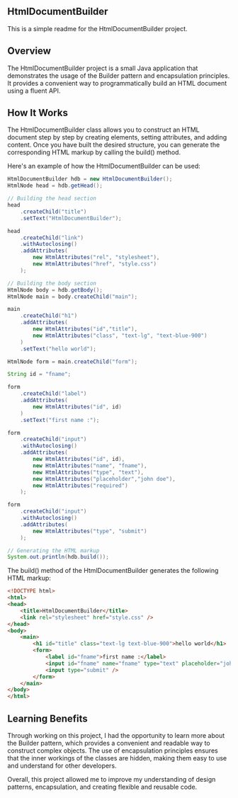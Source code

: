 ## HtmlDocumentBuilder 
This is a simple readme for the HtmlDocumentBuilder project.

## Overview
The HtmlDocumentBuilder project is a small Java application that demonstrates the usage of the Builder pattern and encapsulation principles. It provides a convenient way to programmatically build an HTML document using a fluent API.

## How It Works
The HtmlDocumentBuilder class allows you to construct an HTML document step by step by creating elements, setting attributes, and adding content. Once you have built the desired structure, you can generate the corresponding HTML markup by calling the build() method.

Here's an example of how the HtmlDocumentBuilder can be used:

```java
HtmlDocumentBuilder hdb = new HtmlDocumentBuilder();
HtmlNode head = hdb.getHead();

// Building the head section
head
    .createChild("title")
    .setText("HtmlDocumentBuilder");

head
    .createChild("link")
    .withAutoclosing()
    .addAttributes(
        new HtmlAttributes("rel", "stylesheet"),
        new HtmlAttributes("href", "style.css")
    );

// Building the body section
HtmlNode body = hdb.getBody();
HtmlNode main = body.createChild("main");

main
    .createChild("h1")
    .addAttributes(
        new HtmlAttributes("id","title"),
        new HtmlAttributes("class", "text-lg", "text-blue-900")
    )
    .setText("hello world");

HtmlNode form = main.createChild("form");

String id = "fname";

form
    .createChild("label")
    .addAttributes(
        new HtmlAttributes("id", id)
    )
    .setText("first name :");

form
    .createChild("input")
    .withAutoclosing()
    .addAttributes(
        new HtmlAttributes("id", id),
        new HtmlAttributes("name", "fname"),
        new HtmlAttributes("type", "text"),
        new HtmlAttributes("placeholder","john doe"),
        new HtmlAttributes("required")
    );

form
    .createChild("input")
    .withAutoclosing()
    .addAttributes(
        new HtmlAttributes("type", "submit")
    );

// Generating the HTML markup
System.out.println(hdb.build());
```
       

The build() method of the HtmlDocumentBuilder generates the following HTML markup:

```html
<!DOCTYPE html>
<html>
<head>
    <title>HtmlDocumentBuilder</title>
    <link rel="stylesheet" href="style.css" />
</head>
<body>
    <main>
        <h1 id="title" class="text-lg text-blue-900">hello world</h1>
        <form>
            <label id="fname">first name :</label>
            <input id="fname" name="fname" type="text" placeholder="john doe" required />
            <input type="submit" />
        </form>
    </main>
</body>
</html>
```
## Learning Benefits
Through working on this project, I had the opportunity to learn more about the Builder pattern, which provides a convenient and readable way to construct complex objects. The use of encapsulation principles ensures that the inner workings of the classes are hidden, making them easy to use and understand for other developers.

Overall, this project allowed me to improve my understanding of design patterns, encapsulation, and creating flexible and reusable code.